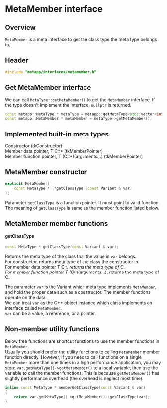 # MetaMember interface

## Overview

`MetaMember` is a meta interface to get the class type the meta type belongs to.  

## Header

```c++
#include "metapp/interfaces/metamember.h"
```

## Get MetaMember interface

We can call `MetaType::getMetaMember()` to get the `MetaMember` interface. If the type doesn't implement the interface, `nullptr` is returned.

```c++
const metapp::MetaType * metaType = metapp::getMetaType<std::vector<int> >();
const metapp::MetaMember * metaMember = metaType->getMetaMember();
```

## Implemented built-in meta types

Constructor (tkConstructor)  
Member data pointer, T C::* (tkMemberPointer)  
Member function pointer, T (C::*)(arguments...) (tkMemberPointer)  

## MetaMember constructor

```c++
explicit MetaMember(
	const MetaType * (*getClassType)(const Variant & var)
);
```

Parameter `getClassType` is a function pointer. It must point to valid function.  
The meaning of `getClassType` is same as the member function listed below.

## MetaMember member functions

#### getClassType

```c++
const MetaType * getClassType(const Variant & var);
```
Returns the meta type of the class that the value in `var` belongs.  
For constructor, returns meta type of the class the constructor in.  
For member data pointer T C::*, returns the meta type of C.   
For member function pointer T (C::*)(arguments...), returns the meta type of C.   

The parameter `var` is the Variant which meta type implements `MetaMember`, and hold the proper data such as a constructor. The member functions operate on the data.  
We can treat `var` as the C++ object instance which class implements an interface called `MetaMember`.  
`var` can be a value, a reference, or a pointer.  

## Non-member utility functions

Below free functions are shortcut functions to use the member functions in `MetaMember`.  
Usually you should prefer the utility functions to calling `MetaMember` member function directly. However, if you need to call functions on a single `MetaMember` more than one times in a high performance application, you may store `var.getMetaType()->getMetaMember()` to a local variable, then use the variable to call the member functions. This is because `getMetaMember()` has slightly performance overhead (the overhead is neglect most time).

```c++
inline const MetaType * memberGetClassType(const Variant & var)
{
	return var.getMetaType()->getMetaMember()->getClassType(var);
}
```
